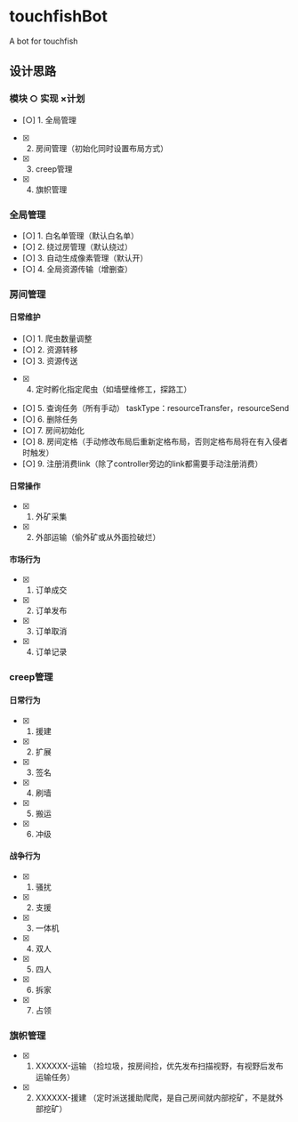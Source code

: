 # touchfishBot
A bot for touchfish
## 设计思路
<!-- 按模块分 -->
### 模块 ○ 实现 ×计划
- [○] 1. 全局管理
- [x] 2. 房间管理（初始化同时设置布局方式）
- [x] 3. creep管理
- [x] 4. 旗帜管理

### 全局管理
- [○] 1. 白名单管理（默认白名单）
- [○] 2. 绕过房管理（默认绕过）
- [○] 3. 自动生成像素管理（默认开）
- [○] 4. 全局资源传输（增删查）

### 房间管理
#### 日常维护
- [○] 1. 爬虫数量调整
- [○] 2. 资源转移
- [○] 3. 资源传送
- [x] 4. 定时孵化指定爬虫（如墙壁维修工，探路工）
- [○] 5. 查询任务（所有手动）
  taskType：resourceTransfer，resourceSend
- [○] 6. 删除任务
- [○] 7. 房间初始化
- [○] 8. 房间定格（手动修改布局后重新定格布局，否则定格布局将在有入侵者时触发）
- [○] 9. 注册消费link（除了controller旁边的link都需要手动注册消费）
#### 日常操作
- [x] 1. 外矿采集
- [x] 2. 外部运输（偷外矿或从外面捡破烂）
#### 市场行为
- [x] 1. 订单成交
- [x] 2. 订单发布
- [x] 3. 订单取消
- [x] 4. 订单记录
### creep管理
#### 日常行为
- [x] 1. 援建
- [x] 2. 扩展
- [x] 3. 签名
- [x] 4. 刷墙
- [x] 5. 搬运
- [x] 6. 冲级
#### 战争行为
- [x] 1. 骚扰
- [x] 2. 支援
- [x] 3. 一体机
- [x] 4. 双人
- [x] 5. 四人
- [x] 6. 拆家
- [x] 7. 占领
### 旗帜管理
- [x] 1. XXXXXX-运输 （捡垃圾，按房间捡，优先发布扫描视野，有视野后发布运输任务）
- [x] 2. XXXXXX-援建 （定时派送援助爬爬，是自己房间就内部挖矿，不是就外部挖矿）
